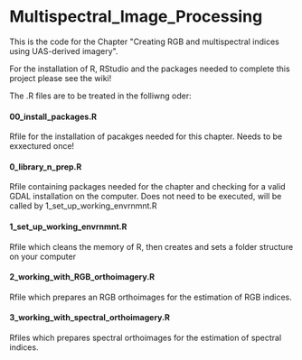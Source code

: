 # Multispectral_Image_Processing
This is the code for the Chapter "Creating RGB and multispectral indices using UAS-derived imagery".

For the installation of R, RStudio and the packages needed to complete this project please see the wiki! 

The .R files are to be treated in the folliwng oder: 


#### 00_install_packages.R 
Rfile for the installation of pacakges needed for this chapter. Needs to be exxectured once!

#### 0_library_n_prep.R
Rfile containing packages needed for the chapter and checking for a valid GDAL installation on the computer. 
Does not need to be executed, will be called by 1_set_up_working_envrnmnt.R

#### 1_set_up_working_envrnmnt.R
Rfile which cleans the memory of R, then creates and sets a folder structure on your computer

#### 2_working_with_RGB_orthoimagery.R
Rfile which prepares an RGB orthoimages for the estimation of RGB indices.

#### 3_working_with_spectral_orthoimagery.R
Rfiles which prepares spectral orthoimages for the estimation of spectral indices.
